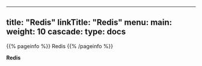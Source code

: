 
---
title: "Redis"
linkTitle: "Redis"
menu:
  main:
    weight: 10
cascade:
  type: docs
---

{{% pageinfo %}}
Redis
{{% /pageinfo %}}


**Redis**



